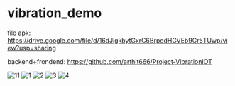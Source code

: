 # vibration_demo

file apk: https://drive.google.com/file/d/16dJigkbytGxrC6BrpedHGVEb9Gr5TUwp/view?usp=sharing              


backend+frondend: https://github.com/arthit666/Project-VibrationIOT


![11](https://user-images.githubusercontent.com/81948142/167445139-7502cbee-05c9-4921-8b0d-6a48fce4aea7.JPG)
![1](https://user-images.githubusercontent.com/81948142/167445147-1ed3ce80-5f92-4b35-b959-9df849d5906e.JPG)
![2](https://user-images.githubusercontent.com/81948142/167445155-3f64e835-5f58-4cc6-8f6a-0a35fe601bfd.JPG)
![3](https://user-images.githubusercontent.com/81948142/167445163-a4f27dfe-2432-41c8-92a0-9cc68cc9f382.JPG)
![4](https://user-images.githubusercontent.com/81948142/167445175-31158530-0528-4704-9ab9-02a72642cbe9.JPG)
